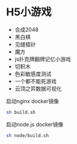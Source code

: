 # H5小游戏

- 合成2048
- 黑白棋
- 见缝插针
- 魔方
- js扑克牌翻牌记忆小游戏
- 切积木
- 色彩敏感度测试
- 一个都不能死游戏
- 云顶之弈数据可视化

启动nginx docker镜像
```bash
sh build.sh
```

启动node.js docker镜像
```bash
sh node/build.sh
```


